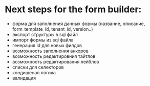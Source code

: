 # Next steps for the form builder:
- форма для заполнения данных формы (название, описание, form_template_id, tenant_id, version..)
- экспорт структуры в sql файл
- импорт формы из sql файла
- генерация id для новых филдов
- возможность заполнения анкоров
- возможность редактировния тайтлов
- возможность редактирования лейблов
- списки для селекторов
- кондишенал логика
- валидация
 